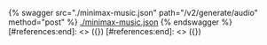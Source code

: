 [#references:start]: <> ({ "template": "openapi" })
[#references:start]: <> ({ "template": "openapi" })
{% swagger src="./minimax-music.json" path="/v2/generate/audio" method="post" %}
[./minimax-music.json](./minimax-music.json)
{% endswagger %}
[#references:end]: <> ({})
[#references:end]: <> ({})